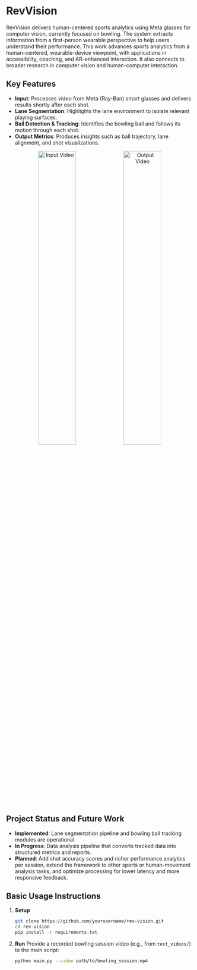 # RevVision

RevVision delivers human-centered sports analytics using Meta glasses for computer vision, currently focused on bowling. The system extracts information from a first-person wearable perspective to help users understand their performance. This work advances sports analytics from a human-centered, wearable-device viewpoint, with applications in accessibility, coaching, and AR-enhanced interaction. It also connects to broader research in computer vision and human-computer interaction.

## Key Features
- **Input**: Processes video from Meta (Ray-Ban) smart glasses and delivers results shortly after each shot.
- **Lane Segmentation**: Highlights the lane environment to isolate relevant playing surfaces.
- **Ball Detection & Tracking**: Identifies the bowling ball and follows its motion through each shot.
- **Output Metrics**: Produces insights such as ball trajectory, lane alignment, and shot visualizations.

<p align="center">
  <img src="assets/input.gif" alt="Input Video" width="45%"/>
  <img src="assets/output.gif" alt="Output Video" width="45%"/>
</p>

## Project Status and Future Work
- **Implemented**: Lane segmentation pipeline and bowling ball tracking modules are operational.
- **In Progress**: Data analysis pipeline that converts tracked data into structured metrics and reports.
- **Planned**: Add shot accuracy scores and richer performance analytics per session, extend the framework to other sports or human-movement analysis tasks, and optimize processing for lower latency and more responsive feedback.

## Basic Usage Instructions
1. **Setup**
   ```bash
   git clone https://github.com/yourusername/rev-vision.git
   cd rev-vision
   pip install -r requirements.txt
   ```
2. **Run**
   Provide a recorded bowling session video (e.g., from `test_videos/`) to the main script:
   ```bash
   python main.py --video path/to/bowling_session.mp4
   ```

